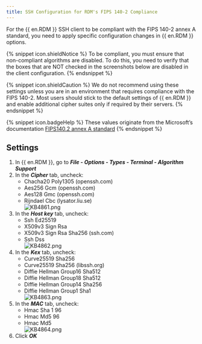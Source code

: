 ```yaml
---
title: SSH Configuration for RDM's FIPS 140-2 Compliance
---
```

For the {{ en.RDM }} SSH client to be compliant with the FIPS 140-2 annex A standard, you need to apply specific configuration changes in {{ en.RDM }} options.

{% snippet icon.shieldNotice %}
To be compliant, you must ensure that non-compliant algorithms are disabled. To do this, you need to verify that the boxes that are NOT checked in the screenshots below are disabled in the client configuration.
{% endsnippet %}

{% snippet icon.shieldCaution %}
We do not recommend using these settings unless you are in an environment that requires compliance with the FIPS 140-2. Most users should stick to the default settings of {{ en.RDM }} and enable additional cipher suites only if required by their servers.
{% endsnippet %}

{% snippet icon.badgeHelp %}
These values originate from the Microsoft’s documentation [FIPS140.2 annex A standard](https://docs.microsoft.com/en-us/cpp/linux/set-up-fips-compliant-secure-remote-linux-development?view=msvc-160)
{% endsnippet %}

## Settings

1. In {{ en.RDM }}, go to ***File - Options - Types - Terminal - Algorithm Support***
1. In the ***Cipher*** tab, uncheck:
    * Chacha20 Poly1305 (openssh<area>.com)
    * Aes256 Gcm (openssh<area>.com)
    * Aes128 Gmc (openssh<area>.com)
    * Rijndael Cbc (lysator<area>.liu.se)  
![KB4861.png](/img/en/kb/KB4861.png)
1. In the ***Host key*** tab, uncheck:
    * Ssh Ed25519
    * X509v3 Sign Rsa
    * X509v3 Sign Rsa Sha256 (ssh<area>.com)
    * Ssh Dss  
![KB4862.png](/img/en/kb/KB4862.png)
1. In the ***Kex*** tab, uncheck:
    * Curve25519 Sha256
    * Curve25519 Sha256 (libssh<area>.org)
    * Diffie Hellman Group16 Sha512
    * Diffie Hellman Group18 Sha512
    * Diffie Hellman Group14 Sha256
    * Diffie Hellman Group1 Sha1  
![KB4863.png](/img/en/kb/KB4863.png)
1. In the ***MAC*** tab, uncheck:
    * Hmac Sha 1 96
    * Hmac Md5 96
    * Hmac Md5  
![KB4864.png](/img/en/kb/KB4864.png)
1. Click ***OK***
